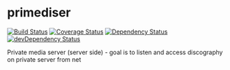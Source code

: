 primediser
==========
[![Build Status](https://travis-ci.org/lkrnac/primediser-server.svg)](https://travis-ci.org/lkrnac/primediser-server)
[![Coverage Status](http://img.shields.io/coveralls/lkrnac/primediser-server.svg)](https://coveralls.io/r/lkrnac/primediser-server?branch=master)
[![Dependency Status](https://david-dm.org/lkrnac/primediser-server.svg?theme=shields.io)](https://david-dm.org/lkrnac/primediser-server)
[![devDependency Status](https://david-dm.org/lkrnac/primediser-server/dev-status.svg?theme=shields.io)](https://david-dm.org/lkrnac/primediser-server#info=devDependencies)

Private media server (server side) - goal is to listen and access discography on private server from net

